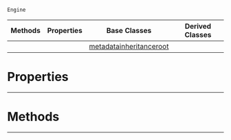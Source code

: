  `Engine`

|Methods|Properties|Base Classes|Derived Classes|
|---|---|---|---|
| | |[metadatainheritanceroot](https://github.com/zeroengineteam/ZeroDocs/blob/master/code_reference/class_reference/metadatainheritanceroot.markdown)| |


 #  Properties


---  
 #  Methods


---  
 

 